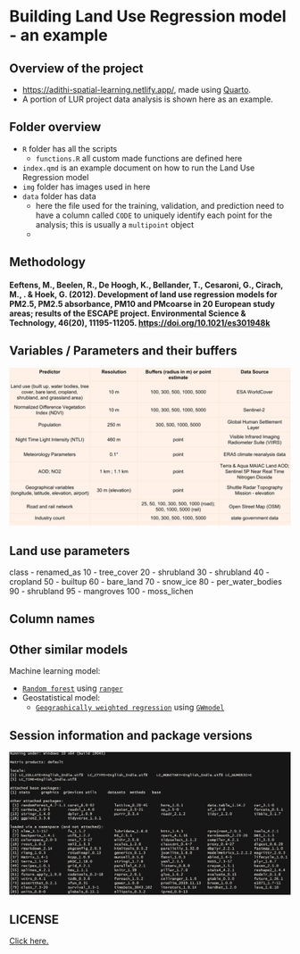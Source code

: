 # Building Land Use Regression model - an example

## Overview of the project

- https://adithi-spatial-learning.netlify.app/, made using [Quarto](https://quarto.org/). 
- A portion of LUR project data analysis is shown here as an example.

## Folder overview 
- `R` folder has all the scripts 
  - `functions.R` all custom made functions are defined here
- `index.qmd` is an example document on how to run the Land Use Regression model
- `img` folder has images used in here
- `data` folder has data
  - here the file used for the training, validation, and prediction need to have a column called `CODE` to uniquely identify each point for the analysis; this is usually a `multipoint` object
  - 

## Methodology 

#### Eeftens, M., Beelen, R., De Hoogh, K., Bellander, T., Cesaroni, G., Cirach, M., . & Hoek, G. (2012). Development of land use regression models for PM2.5, PM2.5 absorbance, PM10 and PMcoarse in 20 European study areas; results of the ESCAPE project. Environmental Science & Technology, 46(20), 11195-11205. https://doi.org/10.1021/es301948k

## Variables / Parameters and their buffers 

![\label{fig:parameters}](img/parameters_2.jpg)
    
## Land use parameters 

class - renamed_as 
10 - tree_cover
20 - shrubland
30 - shrubland
40 - cropland
50 - builtup
60 - bare_land
70 - snow_ice
80 - per_water_bodies
90 - shrubland
95 - mangroves
100 - moss_lichen

## Column names 

## Other similar models 

 Machine learning model:
  - [`Random forest`](https://link.springer.com/article/10.1023/a:1010933404324?utm_source=getftr&utm_medium=getftr&utm_campaign=getftr_pilot) using [`ranger`](https://cran.r-project.org/web/packages/ranger/ranger.pdf)
- Geostatistical model:
  - [`Geographically weighted regression`](https://onlinelibrary.wiley.com/doi/abs/10.1111/j.1538-4632.1996.tb00936.x) using [`GWmodel`](https://cran.r-project.org/web/packages/GWmodel/GWmodel.pdf)

## Session information and package versions 

![\label{fig:session_info}](img/session_info.jpg)

## LICENSE

[Click here.](https://github.com/adithirgis/code_examples/blob/main/LICENSE)
